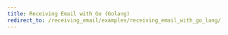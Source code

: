 ```yaml
---
title: Receiving Email with Go (Golang)
redirect_to: /receiving_email/examples/receiving_email_with_go_lang/
---
```

